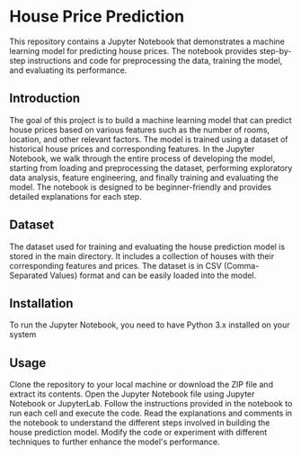# House Price Prediction
This repository contains a Jupyter Notebook that demonstrates a machine learning model for predicting house prices. The notebook provides step-by-step instructions and code for preprocessing the data, training the model, and evaluating its performance.

## Introduction
The goal of this project is to build a machine learning model that can predict house prices based on various features such as the number of rooms, location, and other relevant factors. The model is trained using a dataset of historical house prices and corresponding features.
In the Jupyter Notebook, we walk through the entire process of developing the model, starting from loading and preprocessing the dataset, performing exploratory data analysis, feature engineering, and finally training and evaluating the model. The notebook is designed to be beginner-friendly and provides detailed explanations for each step.

## Dataset
The dataset used for training and evaluating the house prediction model is stored in the main directory. It includes a collection of houses with their corresponding features and prices. The dataset is in CSV (Comma-Separated Values) format and can be easily loaded into the model.

## Installation
To run the Jupyter Notebook, you need to have Python 3.x installed on your system

## Usage
Clone the repository to your local machine or download the ZIP file and extract its contents.
Open the Jupyter Notebook file using Jupyter Notebook or JupyterLab.
Follow the instructions provided in the notebook to run each cell and execute the code.
Read the explanations and comments in the notebook to understand the different steps involved in building the house prediction model.
Modify the code or experiment with different techniques to further enhance the model's performance.
